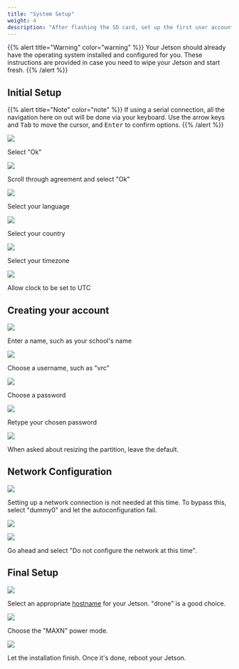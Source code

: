 ```yaml
---
title: "System Setup"
weight: 4
description: "After flashing the SD card, set up the first user account"
---
```


{{% alert title="Warning" color="warning" %}}
Your Jetson should already have the operating system installed and configured for you.
These instructions are provided in case you need to wipe your Jetson and start fresh.
{{% /alert %}}

## Initial Setup

{{% alert title="Note" color="note" %}}
If using a serial connection, all the navigation here on out will be done via your
keyboard. Use the arrow keys and <kbd>Tab</kbd> to move the cursor,
and <kbd>Enter</kbd> to confirm options.
{{% /alert %}}

![](2022-06-18-16-13-30.png)

Select "Ok"

![](2022-06-18-16-14-17.png)

Scroll through agreement and select "Ok"

![](2022-06-18-16-14-42.png)

Select your language

![](2022-06-18-16-15-05.png)

Select your country

![](2022-06-18-16-15-25.png)

Select your timezone

![](2022-06-18-16-15-40.png)

Allow clock to be set to UTC

## Creating your account

![](2022-06-18-16-16-17.png)

Enter a name, such as your school's name

![](2022-06-18-16-16-42.png)

Choose a username, such as "vrc"

![](2022-06-18-16-17-00.png)

Choose a password

![](2022-06-18-16-17-37.png)

Retype your chosen password

![](2022-06-18-16-18-12.png)

When asked about resizing the partition, leave the default.

## Network Configuration

![](2022-06-18-16-21-18.png)

Setting up a network connection is not needed at this time. To bypass this, select
"dummy0" and let the autoconfiguration fail.

![](2022-06-18-16-22-14.png)

![](2022-06-18-16-22-28.png)

Go ahead and select "Do not configure the network at this time".

## Final Setup

![](2022-06-18-16-23-21.png)

Select an appropriate [hostname](https://xkcd.com/910/) for your Jetson.
"drone" is a good choice.

![](2022-06-18-16-24-35.png)

Choose the "MAXN" power mode.

![](2022-06-18-16-24-52.png)

Let the installation finish. Once it's done, reboot your Jetson.
